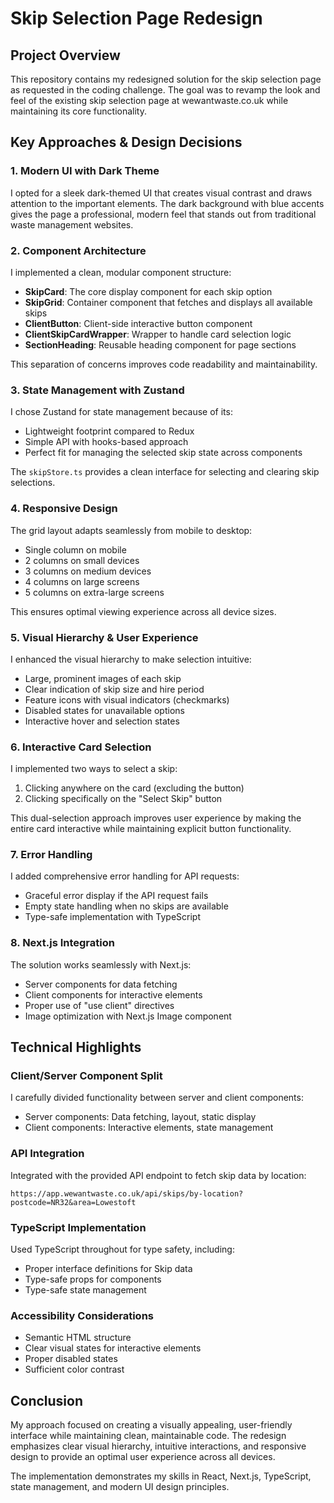 # Skip Selection Page Redesign

## Project Overview

This repository contains my redesigned solution for the skip selection page as requested in the coding challenge. The goal was to revamp the look and feel of the existing skip selection page at wewantwaste.co.uk while maintaining its core functionality.

## Key Approaches & Design Decisions

### 1. Modern UI with Dark Theme

I opted for a sleek dark-themed UI that creates visual contrast and draws attention to the important elements. The dark background with blue accents gives the page a professional, modern feel that stands out from traditional waste management websites.

### 2. Component Architecture

I implemented a clean, modular component structure:

- **SkipCard**: The core display component for each skip option
- **SkipGrid**: Container component that fetches and displays all available skips
- **ClientButton**: Client-side interactive button component
- **ClientSkipCardWrapper**: Wrapper to handle card selection logic
- **SectionHeading**: Reusable heading component for page sections

This separation of concerns improves code readability and maintainability.

### 3. State Management with Zustand

I chose Zustand for state management because of its:

- Lightweight footprint compared to Redux
- Simple API with hooks-based approach
- Perfect fit for managing the selected skip state across components

The `skipStore.ts` provides a clean interface for selecting and clearing skip selections.

### 4. Responsive Design

The grid layout adapts seamlessly from mobile to desktop:

- Single column on mobile
- 2 columns on small devices
- 3 columns on medium devices
- 4 columns on large screens
- 5 columns on extra-large screens

This ensures optimal viewing experience across all device sizes.

### 5. Visual Hierarchy & User Experience

I enhanced the visual hierarchy to make selection intuitive:

- Large, prominent images of each skip
- Clear indication of skip size and hire period
- Feature icons with visual indicators (checkmarks)
- Disabled states for unavailable options
- Interactive hover and selection states

### 6. Interactive Card Selection

I implemented two ways to select a skip:

1. Clicking anywhere on the card (excluding the button)
2. Clicking specifically on the "Select Skip" button

This dual-selection approach improves user experience by making the entire card interactive while maintaining explicit button functionality.

### 7. Error Handling

I added comprehensive error handling for API requests:

- Graceful error display if the API request fails
- Empty state handling when no skips are available
- Type-safe implementation with TypeScript

### 8. Next.js Integration

The solution works seamlessly with Next.js:

- Server components for data fetching
- Client components for interactive elements
- Proper use of "use client" directives
- Image optimization with Next.js Image component

## Technical Highlights

### Client/Server Component Split

I carefully divided functionality between server and client components:

- Server components: Data fetching, layout, static display
- Client components: Interactive elements, state management

### API Integration

Integrated with the provided API endpoint to fetch skip data by location:

```
https://app.wewantwaste.co.uk/api/skips/by-location?postcode=NR32&area=Lowestoft
```

### TypeScript Implementation

Used TypeScript throughout for type safety, including:

- Proper interface definitions for Skip data
- Type-safe props for components
- Type-safe state management

### Accessibility Considerations

- Semantic HTML structure
- Clear visual states for interactive elements
- Proper disabled states
- Sufficient color contrast

## Conclusion

My approach focused on creating a visually appealing, user-friendly interface while maintaining clean, maintainable code. The redesign emphasizes clear visual hierarchy, intuitive interactions, and responsive design to provide an optimal user experience across all devices.

The implementation demonstrates my skills in React, Next.js, TypeScript, state management, and modern UI design principles.
